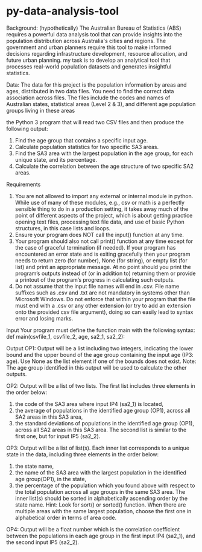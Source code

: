 # py-data-analysis-tool
Background: (hypothetically) The Australian Bureau of Statistics (ABS) requires a powerful data analysis tool that can provide insights into the population distribution across Australia's cities and regions. The government and urban planners require this tool to make informed decisions regarding infrastructure development, resource allocation, and future urban planning. my task is to develop an analytical tool that processes real-world population datasets and generates insightful statistics.

Data: The data for this project is the population information by areas and ages, distributed in two data files. You need to find the correct data association across files. The files include the codes and names of Australian states, statistical areas (Level 2 & 3), and different age population groups living in these areas

the Python 3 program that will read two CSV files and then produce the following output: 
  1) Find the age group that contains a specific input age.
  2) Calculate population statistics for two specific SA3 areas.
  3) Find the SA3 area with the largest population in the age group, for each unique state, and its percentage.
  4) Calculate the correlation between the age structure of two specific SA2 areas.

Requirements
  1) You are not allowed to import any external or internal module in python. While use of many of these modules, e.g., csv or math is a perfectly sensible thing to do in a production setting, it takes away much of the point of different aspects of the project, which is about getting practice opening text files, processing text file data, and use of basic Python structures, in this case lists and loops.
  2) Ensure your program does NOT call the input() function at any time.
  3) Your program should also not call print() function at any time except for the case of graceful termination (if needed). If your program has encountered an error state and is exiting gracefully then your program needs to return zero (for number), None (for string), or empty list (for list) and print an appropriate message. At no point should you print the program’s outputs instead of (or in addition to) returning them or provide a printout of the program’s progress in calculating such outputs.
  4) Do not assume that the input file names will end in .csv. File name suffixes such as .csv and .txt are not mandatory in systems other than Microsoft Windows. Do not   enforce that within your program that the file must end with a .csv or any other extension (or try to add an extension onto the provided csv file argument), doing so can    easily lead to syntax error and losing marks.
     
Input
Your program must define the function main with the following syntax:
def main(csvfile_1, csvfile_2, age, sa2_1, sa2_2):

Output
OP1: Output will be a list including two integers, indicating the lower bound and the upper bound of the age group containing the input age (IP3: age). Use None as the list element if one of the bounds does not exist.
Note: The age group identified in this output will be used to calculate the other outputs.

OP2: Output will be a list of two lists. The first list includes three elements in the order below:
1. the code of the SA3 area where input IP4 (sa2_1) is located,
2. the average of populations in the identified age group (OP1), across all SA2 areas in this SA3 area,
3. the standard deviations of populations in the identified age group (OP1), across all SA2 areas in this SA3 area. The second list is similar to the first one, but for input IP5 (sa2_2).

OP3: Output will be a list of list(s). Each inner list corresponds to a unique state in the
data, including three elements in the order below:
  1. the state name,
  2. the name of the SA3 area with the largest population in the identified age group(OP1), in the state,
  3. the percentage of the population which you found above with respect to the total population across all age groups in the same SA3 area. The inner list(s) should be sorted in alphabetically ascending order by the state name.
Hint: Look for sort() or sorted() function. When there are multiple areas with the same largest population, choose the first one in alphabetical order in terms of area code.

OP4: Output will be a float number which is the correlation coefficient between the populations in each age group in the first input IP4 (sa2_1), and the second input IP5 (sa2_2).
